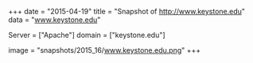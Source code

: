 
+++
date = "2015-04-19"
title = "Snapshot of http://www.keystone.edu"
data = "www.keystone.edu"

Server = ["Apache"]
domain = ["keystone.edu"]

  image = "snapshots/2015_16/www.keystone.edu.png"
+++
#
